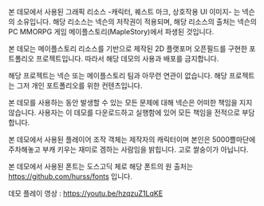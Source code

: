 본 데모에서 사용된 그래픽 리소스 -캐릭터, 퀘스트 마크, 상호작용 UI 이미지- 는 넥슨의 소유입니다. 해당 리소스는 넥슨의 저작권이 적용되며, 해당 리소스의 출처는 넥슨의 PC MMORPG 게임 메이플스토리(MapleStory)에서 파생된 것입니다.

본 데모는 메이플스토리 리소스를 기반으로 제작된 2D 플랫포머 오픈필드를 구현한 포트폴리오 프로젝트입니다. 따라서 해당 데모의 사용과 배포를 금지합니다.

해당 프로젝트는 넥슨 또는 메이플스토리 팀과 아무런 연관이 없습니다. 해당 프로젝트는 그저 개인 포트폴리오를 위한 컨텐츠입니다.

본 데모를 사용하는 동안 발생할 수 있는 모든 문제에 대해 넥슨은 어떠한 책임을 지지 않습니다. 사용자는 이 데모를 다운로드하고 실행함에 있어 모든 책임을 전적으로 부담합니다.

본 데모에서 사용된 플레이어 조작 객체는 제작자의 캐릭터이며 본인은 5000쁠마단에 주차해놓고 부캐 키우는 재미로 겜하는 사람임을 밝힙니다. 고로 쌀숭이가 아닙니다.

본 데모에서 사용된 폰트는 도스고딕 체로 해당 폰트의 원 출처는 https://github.com/hurss/fonts 입니다.

데모 플레이 영상 : https://youtu.be/hzqzuZ1LqKE
